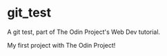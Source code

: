 # git_test
A git test, part of The Odin Project's Web Dev tutorial.

My first project with The Odin Project!